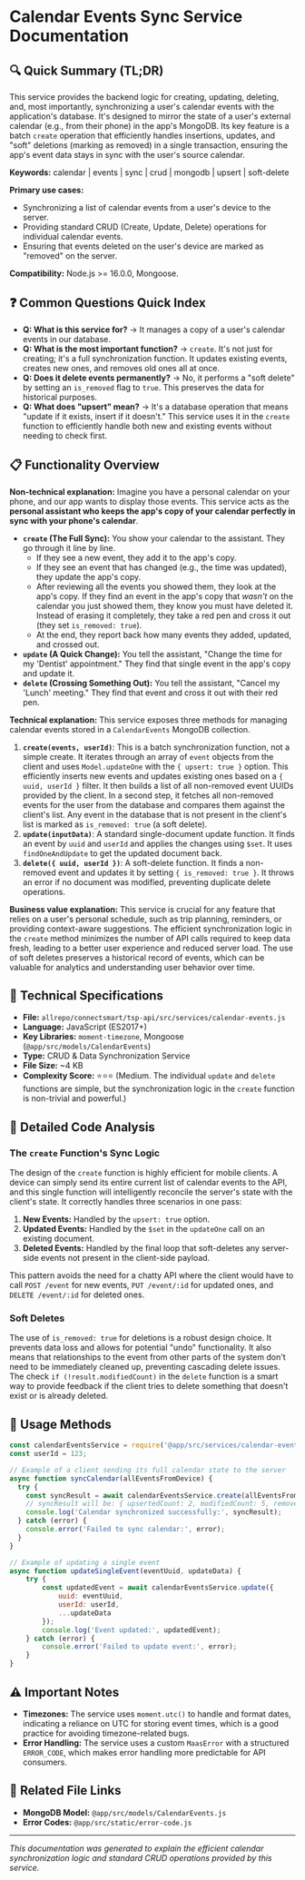# Calendar Events Sync Service Documentation

## 🔍 Quick Summary (TL;DR)
This service provides the backend logic for creating, updating, deleting, and, most importantly, synchronizing a user's calendar events with the application's database. It's designed to mirror the state of a user's external calendar (e.g., from their phone) in the app's MongoDB. Its key feature is a batch `create` operation that efficiently handles insertions, updates, and "soft" deletions (marking as removed) in a single transaction, ensuring the app's event data stays in sync with the user's source calendar.

**Keywords:** calendar | events | sync | crud | mongodb | upsert | soft-delete

**Primary use cases:** 
- Synchronizing a list of calendar events from a user's device to the server.
- Providing standard CRUD (Create, Update, Delete) operations for individual calendar events.
- Ensuring that events deleted on the user's device are marked as "removed" on the server.

**Compatibility:** Node.js >= 16.0.0, Mongoose.

## ❓ Common Questions Quick Index
- **Q: What is this service for?** → It manages a copy of a user's calendar events in our database.
- **Q: What is the most important function?** → `create`. It's not just for creating; it's a full synchronization function. It updates existing events, creates new ones, and removes old ones all at once.
- **Q: Does it delete events permanently?** → No, it performs a "soft delete" by setting an `is_removed` flag to `true`. This preserves the data for historical purposes.
- **Q: What does "upsert" mean?** → It's a database operation that means "update if it exists, insert if it doesn't." This service uses it in the `create` function to efficiently handle both new and existing events without needing to check first.

## 📋 Functionality Overview

**Non-technical explanation:** 
Imagine you have a personal calendar on your phone, and our app wants to display those events. This service acts as the **personal assistant who keeps the app's copy of your calendar perfectly in sync with your phone's calendar**.
- **`create` (The Full Sync):** You show your calendar to the assistant. They go through it line by line.
    - If they see a new event, they add it to the app's copy.
    - If they see an event that has changed (e.g., the time was updated), they update the app's copy.
    - After reviewing all the events you showed them, they look at the app's copy. If they find an event in the app's copy that *wasn't* on the calendar you just showed them, they know you must have deleted it. Instead of erasing it completely, they take a red pen and cross it out (they set `is_removed: true`).
    - At the end, they report back how many events they added, updated, and crossed out.
- **`update` (A Quick Change):** You tell the assistant, "Change the time for my 'Dentist' appointment." They find that single event in the app's copy and update it.
- **`delete` (Crossing Something Out):** You tell the assistant, "Cancel my 'Lunch' meeting." They find that event and cross it out with their red pen.

**Technical explanation:** 
This service exposes three methods for managing calendar events stored in a `CalendarEvents` MongoDB collection.
1.  **`create(events, userId)`**: This is a batch synchronization function, not a simple create. It iterates through an array of `event` objects from the client and uses `Model.updateOne` with the `{ upsert: true }` option. This efficiently inserts new events and updates existing ones based on a `{ uuid, userId }` filter. It then builds a list of all non-removed event UUIDs provided by the client. In a second step, it fetches all non-removed events for the user from the database and compares them against the client's list. Any event in the database that is not present in the client's list is marked as `is_removed: true` (a soft delete).
2.  **`update(inputData)`**: A standard single-document update function. It finds an event by `uuid` and `userId` and applies the changes using `$set`. It uses `findOneAndUpdate` to get the updated document back.
3.  **`delete({ uuid, userId })`**: A soft-delete function. It finds a non-removed event and updates it by setting `{ is_removed: true }`. It throws an error if no document was modified, preventing duplicate delete operations.

**Business value explanation:**
This service is crucial for any feature that relies on a user's personal schedule, such as trip planning, reminders, or providing context-aware suggestions. The efficient synchronization logic in the `create` method minimizes the number of API calls required to keep data fresh, leading to a better user experience and reduced server load. The use of soft deletes preserves a historical record of events, which can be valuable for analytics and understanding user behavior over time.

## 🔧 Technical Specifications

- **File:** `allrepo/connectsmart/tsp-api/src/services/calendar-events.js`
- **Language:** JavaScript (ES2017+)
- **Key Libraries:** `moment-timezone`, Mongoose (`@app/src/models/CalendarEvents`)
- **Type:** CRUD & Data Synchronization Service
- **File Size:** ~4 KB
- **Complexity Score:** ⭐⭐⭐ (Medium. The individual `update` and `delete` functions are simple, but the synchronization logic in the `create` function is non-trivial and powerful.)

## 📝 Detailed Code Analysis

### The `create` Function's Sync Logic
The design of the `create` function is highly efficient for mobile clients. A device can simply send its entire current list of calendar events to the API, and this single function will intelligently reconcile the server's state with the client's state. It correctly handles three scenarios in one pass:
1.  **New Events:** Handled by the `upsert: true` option.
2.  **Updated Events:** Handled by the `$set` in the `updateOne` call on an existing document.
3.  **Deleted Events:** Handled by the final loop that soft-deletes any server-side events not present in the client-side payload.

This pattern avoids the need for a chatty API where the client would have to call `POST /event` for new events, `PUT /event/:id` for updated ones, and `DELETE /event/:id` for deleted ones.

### Soft Deletes
The use of `is_removed: true` for deletions is a robust design choice. It prevents data loss and allows for potential "undo" functionality. It also means that relationships to the event from other parts of the system don't need to be immediately cleaned up, preventing cascading delete issues. The check `if (!result.modifiedCount)` in the `delete` function is a smart way to provide feedback if the client tries to delete something that doesn't exist or is already deleted.

## 🚀 Usage Methods

```javascript
const calendarEventsService = require('@app/src/services/calendar-events');
const userId = 123;

// Example of a client sending its full calendar state to the server
async function syncCalendar(allEventsFromDevice) {
  try {
    const syncResult = await calendarEventsService.create(allEventsFromDevice, userId);
    // syncResult will be: { upsertedCount: 2, modifiedCount: 5, removedCount: 1 }
    console.log('Calendar synchronized successfully:', syncResult);
  } catch (error) {
    console.error('Failed to sync calendar:', error);
  }
}

// Example of updating a single event
async function updateSingleEvent(eventUuid, updateData) {
    try {
        const updatedEvent = await calendarEventsService.update({
            uuid: eventUuid,
            userId: userId,
            ...updateData
        });
        console.log('Event updated:', updatedEvent);
    } catch (error) {
        console.error('Failed to update event:', error);
    }
}
```

## ⚠️ Important Notes
- **Timezones:** The service uses `moment.utc()` to handle and format dates, indicating a reliance on UTC for storing event times, which is a good practice for avoiding timezone-related bugs.
- **Error Handling:** The service uses a custom `MaasError` with a structured `ERROR_CODE`, which makes error handling more predictable for API consumers.

## 🔗 Related File Links
- **MongoDB Model:** `@app/src/models/CalendarEvents.js`
- **Error Codes:** `@app/src/static/error-code.js`

---
*This documentation was generated to explain the efficient calendar synchronization logic and standard CRUD operations provided by this service.* 